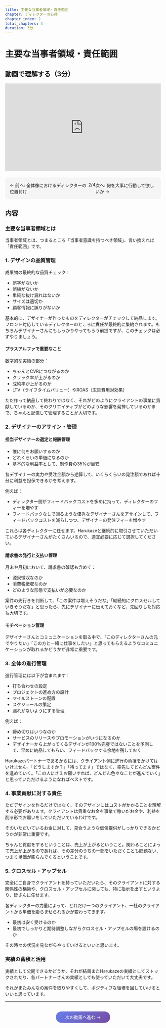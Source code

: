 ```yaml
---
title: 主要な当事者領域・責任範囲
chapter: ディレクターの心得
chapter_index: 2
total_chapters: 4
duration: 3分
---
```


# 主要な当事者領域・責任範囲

## 動画で理解する（3分）

<div style="position: relative; padding-bottom: 56.25%; height: 0;"><iframe src="https://www.loom.com/embed/1987f8962c0341328e8e031555d8899d?sid=3f4821e0-7bfe-4eb2-a8d7-d0268487319c" frameborder="0" webkitallowfullscreen mozallowfullscreen allowfullscreen style="position: absolute; top: 0; left: 0; width: 100%; height: 100%;"></iframe></div>

<div style="display: flex; justify-content: space-between; margin-top: 20px; margin-bottom: 20px; padding: 15px; background: #f5f5f5; border-radius: 8px;">
  <a href="01_全体像におけるディレクターの位置付け.html" style="text-decoration: none;">← 前へ: 全体像におけるディレクターの位置付け</a>
  <span>2/4</span>
  <a href="03_何を大事に行動して欲しいか.html" style="text-decoration: none;">次へ: 何を大事に行動して欲しいか →</a>
</div>

## 内容

### 主要な当事者領域とは

当事者領域とは、つまるところ「当事者意識を持つべき領域」、言い換えれば「責任範囲」です。

### 1. デザインの品質管理

成果物の最終的な品質チェック：
- 誤字がないか
- 誤植がないか
- 単純な抜け漏れはないか
- サイズは適切か
- 顧客情報に誤りがないか

基本的に、デザイナーが作ったものをディレクターがチェックして納品します。フロント対応しているディレクターのところに責任が最終的に集約されます。もちろんデザイナーさんにもしっかりやってもらう前提ですが、このチェックは必ずやりましょう。

#### プラスアルファで重要なこと

数字的な実績の部分：
- ちゃんとCVRにつながるのか
- クリック率が上がるのか
- 成約率が上がるのか
- LTV（ライフタイムバリュー）やROAS（広告費用対効果）

ただ作って納品して終わりではなく、それがどのようにクライアントの事業に貢献しているのか、そのクリエイティブがどのような影響を発揮しているのかまで、ちゃんと記憶して管理することが大切です。

### 2. デザイナーのアサイン・管理

#### 担当デザイナーの選定と報酬管理
- 誰に何をお願いするのか
- どれくらいの単価になるのか
- 基本的な利益率として、制作費の35%が目安

各デザイナーの実力や受注金額から逆算して、いくらくらいの発注額であれば十分に利益を担保できるかを考えます。

例えば：
- ディレクター側がフィードバックコストを多めに持って、ディレクターのフィーを増やす
- フィードバックなしで回るような優秀なデザイナーさんをアサインして、フィードバックコストを減らしつつ、デザイナーの発注フィーを増やす

これらは各ディレクターに任せます。Harukazeと継続的に取引させていただいているデザイナーさんがたくさんいるので、適宜必要に応じて選択してください。

#### 請求書の発行と支払い管理

月末や月初において、請求書の確認も含めて：
- 源泉徴収なのか
- 消費税徴収なのか
- どのような形態で支払いが必要なのか

案件の先行きを判断して、「この案件は増えそうだな」「継続的にクロスセルしていきそうだな」と思ったら、先にデザイナーに伝えておくなど、先回りした対応も大切です。

#### モチベーション管理

デザイナーさんとコミュニケーションを取る中で、「このディレクターさんの元でやりたい」「この方と一緒に仕事をしたい」と思ってもらえるようなコミュニケーションが取れるかどうかが非常に重要です。

### 3. 全体の進行管理

進行管理には以下が含まれます：
- 打ち合わせの設定
- プロジェクトの進め方の設計
- マイルストーンの配置
- スケジュールの策定
- 漏れがないようにする管理

例えば：
- 締め切りはいつなのか
- サービスのリリースやプロモーションがいつになるのか
- デザイナーから上がってくるデザインが100%完璧ではないことを予測して、早めに納品してもらい、フィードバックする余地を残しておく

Harukazeパートナーであるからには、クライアント側に進行の負担をかけてはいけません。「どうしますか？」「待ってます」ではなく、率先してどんどん案件を進めていく。「この人にさえお願いすれば、どんどん色々なことが進んでいく」と思っていただけるようになればベストです。

### 4. 事業貢献に対する責任

ただデザインを作るだけではなく、そのデザインにはコストがかかることを理解する必要があります。クライアントは貴重なお金を事業で稼いだお金や、利益を削る形でお願いをしていただいているわけです。

そのいただいているお金に対して、見合うような価値提供がしっかりできるかどうかが非常に重要です。

ちゃんと貢献をするということは、売上が上がるということ。関わることによって売上が上がるのであれば、その差分のうちの一部をいただくことも問題ない、つまり単価が膨らんでくるということです。

### 5. クロスセル・アップセル

完全にご自身でクライアントを持っていただいたら、そのクライアントに対する関係性の構築や、クロスセル・アップセルに関しても、特に指示を出すというより、皆さんに任せます。

各ディレクターの力量によって、どれだけ一つのクライアント、一社のクライアントから単価を膨らませられるかが変わってきます。

- 最初は安く受けるのか
- 最初でしっかりと期待調整しながらクロスセル・アップセルの場を設けるのか

その時々の状況を見ながらやっていけるといいと思います。

### 実績の蓄積と活用

実績として公開できるかどうか、それが結局またHarukazeの実績としてストックされたり、各パートナーさんの実績としても使っていただいて大丈夫です。

それがまたみんなの案件を取りやすくして、ポジティブな循環を回していけるといいと思っています。

---

<div style="text-align: center; margin-top: 40px;">
  <a href="03_何を大事に行動して欲しいか.html" style="padding: 10px 30px; background: linear-gradient(135deg, #667eea, #764ba2); color: white; text-decoration: none; border-radius: 25px;">次の動画へ進む →</a>
</div>